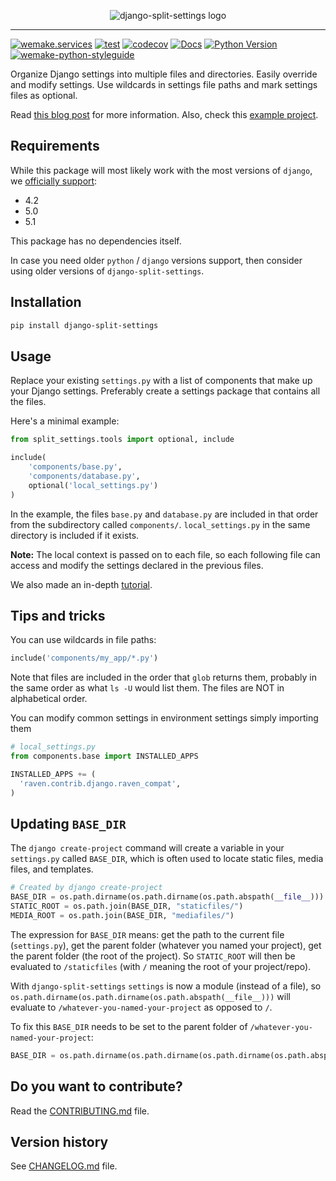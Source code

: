 <p align="center">
  <img src="https://raw.githubusercontent.com/sobolevn/django-split-settings/master/docs/_static/logo-black.png"
       alt="django-split-settings logo">
</p>

---

[![wemake.services](https://img.shields.io/badge/%20-wemake.services-green.svg?label=%20&logo=data%3Aimage%2Fpng%3Bbase64%2CiVBORw0KGgoAAAANSUhEUgAAABAAAAAQCAMAAAAoLQ9TAAAABGdBTUEAALGPC%2FxhBQAAAAFzUkdCAK7OHOkAAAAbUExURQAAAAAAAAAAAAAAAAAAAAAAAAAAAAAAAP%2F%2F%2F5TvxDIAAAAIdFJOUwAjRA8xXANAL%2Bv0SAAAADNJREFUGNNjYCAIOJjRBdBFWMkVQeGzcHAwksJnAPPZGOGAASzPzAEHEGVsLExQwE7YswCb7AFZSF3bbAAAAABJRU5ErkJggg%3D%3D)](https://wemake.services)
[![test](https://github.com/sobolevn/django-split-settings/workflows/test/badge.svg?branch=master&event=push)](https://github.com/sobolevn/django-split-settings/actions?query=workflow%3Atest)
[![codecov](https://codecov.io/gh/sobolevn/django-split-settings/branch/master/graph/badge.svg)](https://codecov.io/gh/sobolevn/django-split-settings)
[![Docs](https://readthedocs.org/projects/django-split-settings/badge/?version=latest)](http://django-split-settings.readthedocs.io/en/latest/?badge=latest)
[![Python Version](https://img.shields.io/pypi/pyversions/django-split-settings.svg)](https://pypi.org/project/django-split-settings/)
[![wemake-python-styleguide](https://img.shields.io/badge/style-wemake-000000.svg)](https://github.com/wemake-services/wemake-python-styleguide)



Organize Django settings into multiple files and directories. Easily
override and modify settings. Use wildcards in settings file paths
and mark settings files as optional.

Read [this blog post](https://sobolevn.me/2017/04/managing-djangos-settings)
for more information.
Also, check this [example project](https://github.com/wemake-services/wemake-django-template).


## Requirements

While this package will most likely work with the most versions of `django`, we [officially support](https://github.com/sobolevn/django-split-settings/blob/master/.github/workflows/test.yml):

- 4.2
- 5.0
- 5.1

This package has no dependencies itself.

In case you need older `python` / `django` versions support,
then consider using older versions of `django-split-settings`.


## Installation

```bash
pip install django-split-settings
```


## Usage

Replace your existing `settings.py` with a list of components that
make up your Django settings. Preferably create a settings package
that contains all the files.

Here's a minimal example:

```python
from split_settings.tools import optional, include

include(
    'components/base.py',
    'components/database.py',
    optional('local_settings.py')
)
```

In the example, the files `base.py` and `database.py` are included
in that order from the subdirectory called `components/`.
`local_settings.py` in the same directory is included if it exists.

**Note:** The local context is passed on to each file, so each
following file can access and modify the settings declared in the
previous files.

We also made an in-depth [tutorial](https://sobolevn.me/2017/04/managing-djangos-settings).


## Tips and tricks

You can use wildcards in file paths:

```python
include('components/my_app/*.py')
```

Note that files are included in the order that `glob` returns them,
probably in the same order as what `ls -U` would list them. The
files are NOT in alphabetical order.

You can modify common settings in environment settings simply importing them

```python
# local_settings.py
from components.base import INSTALLED_APPS

INSTALLED_APPS += (
  'raven.contrib.django.raven_compat',
)
```


## Updating `BASE_DIR`

The `django create-project` command will create a variable in your `settings.py` called `BASE_DIR`, which is often used to locate static files, media files, and templates.

```python
# Created by django create-project
BASE_DIR = os.path.dirname(os.path.dirname(os.path.abspath(__file__)))
STATIC_ROOT = os.path.join(BASE_DIR, "staticfiles/")
MEDIA_ROOT = os.path.join(BASE_DIR, "mediafiles/")
```

The expression for `BASE_DIR` means: get the path to the current file (`settings.py`), get the parent folder (whatever you named your project), get the parent folder (the root of the project). So `STATIC_ROOT` will then be evaluated to `/staticfiles` (with `/` meaning the root of your project/repo).

With `django-split-settings` `settings` is now a module (instead of a file), so `os.path.dirname(os.path.dirname(os.path.abspath(__file__)))` will evaluate to `/whatever-you-named-your-project` as opposed to `/`.

To fix this `BASE_DIR` needs to be set to the parent folder of `/whatever-you-named-your-project`:

```python
BASE_DIR = os.path.dirname(os.path.dirname(os.path.dirname(os.path.abspath(__file__))))
```

## Do you want to contribute?

Read the [CONTRIBUTING.md](https://github.com/sobolevn/django-split-settings/blob/master/CONTRIBUTING.md) file.


## Version history

See [CHANGELOG.md](https://github.com/sobolevn/django-split-settings/blob/master/CHANGELOG.md) file.
